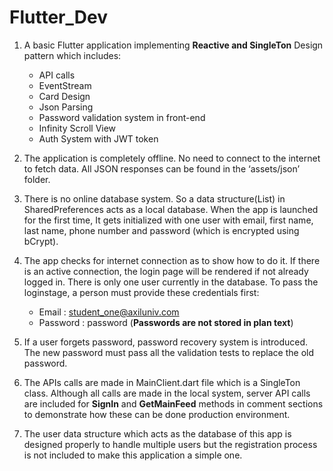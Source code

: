 # Flutter_Dev

1. A basic Flutter application implementing **Reactive and SingleTon** Design pattern which includes:
   - API calls
   - EventStream
   - Card Design
   - Json Parsing
   - Password validation system in front-end
   - Infinity Scroll View
   - Auth System with JWT token
  
2. The application is completely offline. No need to connect to the internet to fetch data. All JSON responses can be found in the ‘assets/json’ folder.

3. There is no online database system. So a data structure(List) in SharedPreferences acts as a local database. When the app is launched for the first time, It gets initialized with one user with email, first name, last name, phone number and password (which is encrypted using bCrypt).

4. The app checks for internet connection as to show how to do it. If there is an active connection, the login page will be rendered if not already logged in. There is only one user currently in the database. To pass the loginstage, a person must provide these credentials first:
   - Email     : student_one@axiluniv.com
   - Password  : password (**Passwords are not stored in plan text**)
   
5. If a user forgets password, password recovery system is introduced. The new password must pass all the validation tests to replace the old password.

6. The APIs calls are made in MainClient.dart file which is a SingleTon class. Although all calls are made in the local system, server API calls are included for **SignIn** and **GetMainFeed** methods in comment sections to demonstrate how these can be done production environment.

7. The user data structure which acts as the database of this app is designed properly to handle multiple users but the registration process is not included to make this application a simple one.
